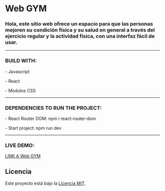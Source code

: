 <div id="header">
 <h1 align="left">Web GYM</h1>
 <h3 align="left">Hola, este sitio web ofrece un espacio para que las personas mejoren su condición física y su salud en general a través del ejercicio regular y la actividad física, con una interfaz fácil de usar.
  </h3>
</div>

---

### BUILD WITH:

<p>- Javascript</p>
<p>- React</p>
<p>- Modulos CSS</p>

---

### DEPENDENCIES TO RUN THE PROJECT:

<p>- React Router DOM: npm i react-router-dom</p>
<p>- Start project: npm run dev</p>

---

### LIVE DEMO: 

<p><a href="https://apolo-gym.netlify.app/" >LINK A Web GYM</a></p>

## Licencia

Este proyecto está bajo la [Licencia MIT](LICENSE).
